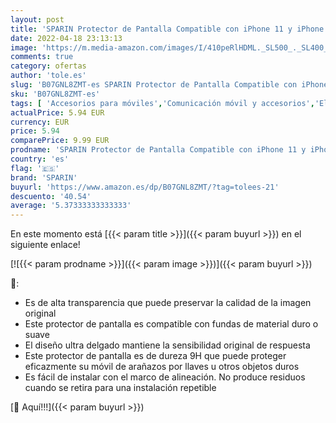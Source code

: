 ```yaml
---
layout: post
title: 'SPARIN Protector de Pantalla Compatible con iPhone 11 y iPhone XR  con Marco de Alineación  3 Piezas'
date: 2022-04-18 23:13:13
image: 'https://m.media-amazon.com/images/I/410peRlHDML._SL500_._SL400_.jpg'
comments: true
category: ofertas
author: 'tole.es'
slug: 'B07GNL8ZMT-es SPARIN Protector de Pantalla Compatible con iPhone 11 y...'
sku: 'B07GNL8ZMT-es'
tags: [ 'Accesorios para móviles','Comunicación móvil y accesorios','Electrónica','Mantenimiento, cuidado y reparaciones de teléfonos móviles','Protectores de pantalla para móviles','iphone','sparin','🇪🇸', ]
actualPrice: 5.94 EUR
currency: EUR
price: 5.94
comparePrice: 9.99 EUR
prodname: 'SPARIN Protector de Pantalla Compatible con iPhone 11 y iPhone XR  con Marco de Alineación  3 Piezas'
country: 'es'
flag: '🇪🇸'
brand: 'SPARIN'
buyurl: 'https://www.amazon.es/dp/B07GNL8ZMT/?tag=tolees-21'
descuento: '40.54'
average: '5.37333333333333'
---
```


En este momento está [{{< param title >}}]({{< param buyurl >}}) en el siguiente enlace!

[![{{< param prodname >}}]({{< param image >}})]({{< param buyurl >}})

🔎:

- Es de alta transparencia que puede preservar la calidad de la imagen original
- Este protector de pantalla es compatible con fundas de material duro o suave
- El diseño ultra delgado mantiene la sensibilidad original de respuesta
- Este protector de pantalla es de dureza 9H que puede proteger eficazmente su móvil de arañazos por llaves u otros objetos duros
- Es fácil de instalar con el marco de alineación. No produce residuos cuando se retira para una instalación repetible

[🛒 Aquí!!!]({{< param buyurl >}})
